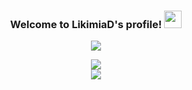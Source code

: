 <h3 align="center">
  Welcome to LikimiaD's profile!
  <img src="https://media.giphy.com/media/hvRJCLFzcasrR4ia7z/giphy.gif" width="28">
</h3>
<p align="center">
  <a href="https://github.com/DenverCoder1/readme-typing-svg"><img src="https://readme-typing-svg.herokuapp.com?color=%23F7337A&center=true&lines=A+18-year-old+student;Experienced+Python%2FJS%2FC+Developer;I+am+interested+in+3D+modeling;Always+learning+new+things"></a>
</p>

<div align="center">
    <img align="center" src="https://github-readme-stats.vercel.app/api?username=likimiad&show_icons=true&theme=white">
</div>
<div align="center">
    <img align="center" src="https://github-readme-stats.vercel.app/api/wakatime?username=LikimiaD">
</div>
